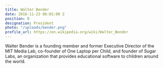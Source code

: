 ```yaml
---
title: Walter Bender
date: 2016-11-23 06:01:00 Z
position: 0
designation: President
photo: "/uploads/bender.png"
profile_url: https://en.wikipedia.org/wiki/Walter_Bender
---
```


Walter Bender is a founding member and former Executive Director of the MIT Media Lab, co-founder of One Laptop per Child, and founder of Sugar Labs, an organization that provides educational software to children around the world.
